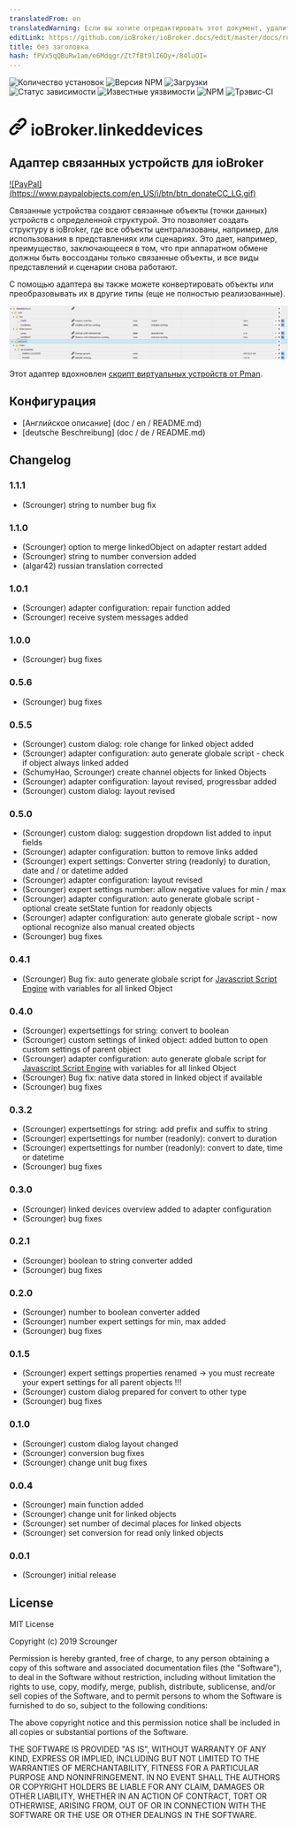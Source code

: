 ```yaml
---
translatedFrom: en
translatedWarning: Если вы хотите отредактировать этот документ, удалите поле «translationFrom», в противном случае этот документ будет снова автоматически переведен
editLink: https://github.com/ioBroker/ioBroker.docs/edit/master/docs/ru/adapterref/iobroker.linkeddevices/README.md
title: без заголовка
hash: fPVx5qQBuRw1am/e6Mdqgr/Zt7fBt9lI6Dy+/84luOI=
---
```

![Количество установок](http://iobroker.live/badges/linkeddevices-installed.svg)
![Версия NPM](http://img.shields.io/npm/v/iobroker.linkeddevices.svg)
![Загрузки](https://img.shields.io/npm/dm/iobroker.linkeddevices.svg)
![Статус зависимости](https://img.shields.io/david/Scrounger/iobroker.linkeddevices.svg)
![Известные уязвимости](https://snyk.io/test/github/Scrounger/ioBroker.linkeddevices/badge.svg)
![NPM](https://nodei.co/npm/iobroker.linkeddevices.png?downloads=true)
![Трэвис-CI](http://img.shields.io/travis/Scrounger/ioBroker.linkeddevices/master.svg)

<h1><img src="admin/linkeddevices.png" width="32"/> ioBroker.linkeddevices </h1>

## Адаптер связанных устройств для ioBroker
[![PayPal] (https://www.paypalobjects.com/en_US/i/btn/btn_donateCC_LG.gif)](https://www.paypal.com/cgi-bin/webscr?cmd=_s-xclick&hosted_button_id=VWAXSTS634G88&source=url)

Связанные устройства создают связанные объекты (точки данных) устройств с определенной структурой. Это позволяет создать структуру в ioBroker, где все объекты централизованы, например, для использования в представлениях или сценариях. Это дает, например, преимущество, заключающееся в том, что при аппаратном обмене должны быть воссозданы только связанные объекты, и все виды представлений и сценарии снова работают.

С помощью адаптера вы также можете конвертировать объекты или преобразовывать их в другие типы (еще не полностью реализованные).

![Strukture](../../../en/adapterref/iobroker.linkeddevices/screenshots/structure.png)

Этот адаптер вдохновлен [скрипт виртуальных устройств от Pman](https://forum.iobroker.net/topic/7751/virtual-devices).

## Конфигурация
* [Английское описание] (doc / en / README.md)
* [deutsche Beschreibung] (doc / de / README.md)

## Changelog

### 1.1.1
* (Scrounger) string to number bug fix

### 1.1.0
* (Scrounger) option to merge linkedObject on adapter restart added
* (Scrounger) string to number conversion added
* (algar42) russian translation corrected

### 1.0.1
* (Scrounger) adapter configuration: repair function added
* (Scrounger) receive system messages added

### 1.0.0
* (Scrounger) bug fixes

### 0.5.6
* (Scrounger) bug fixes

### 0.5.5
* (Scrounger) custom dialog: role change for linked object added
* (Scrounger) adapter configuration: auto generate globale script - check if object always linked added
* (SchumyHao, Scrounger) create channel objects for linked Objects
* (Scrounger) adapter configuration: layout revised, progressbar added
* (Scrounger) custom dialog: layout revised

### 0.5.0
* (Scrounger) custom dialog: suggestion dropdown list added to input fields
* (Scrounger) adapter configuration: button to remove links added
* (Scrounger) expert settings: Converter string (readonly) to duration, date and / or datetime added
* (Scrounger) adapter configuration: layout revised
* (Scrounger) expert settings number: allow negative values for min / max
* (Scrounger) adapter configuration: auto generate globale script - optional create setState funtion for readonly objects
* (Scrounger) adapter configuration: auto generate globale script - now optional recognize also manual created objects
* (Scrounger) bug fixes

### 0.4.1
* (Scrounger) Bug fix: auto generate globale script for [Javascript Script Engine](https://github.com/iobroker/ioBroker.javascript/blob/master/README.md) with variables for all linked Object

### 0.4.0
* (Scrounger) expertsettings for string: convert to boolean
* (Scrounger) custom settings of linked object: added button to open custom settings of parent object
* (Scrounger) adapter configuration: auto generate globale script for [Javascript Script Engine](https://github.com/iobroker/ioBroker.javascript/blob/master/README.md) with variables for all linked Object
* (Scrounger) Bug fix: native data stored in linked object if available
* (Scrounger) bug fixes

### 0.3.2
* (Scrounger) expertsettings for string: add prefix and suffix to string
* (Scrounger) expertsettings for number (readonly): convert to duration
* (Scrounger) expertsettings for number (readonly): convert to date, time or datetime
* (Scrounger) bug fixes

### 0.3.0
* (Scrounger) linked devices overview added to adapter configuration
* (Scrounger) bug fixes

### 0.2.1
* (Scrounger) boolean to string converter added
* (Scrounger) bug fixes

### 0.2.0
* (Scrounger) number to boolean converter added
* (Scrounger) number expert settings for min, max added
* (Scrounger) bug fixes

### 0.1.5
* (Scrounger) expert settings properties renamed -> you must recreate your expert settings for all parent objects !!!
* (Scrounger) custom dialog prepared for convert to other type
* (Scrounger) bug fixes

### 0.1.0
* (Scrounger) custom dialog layout changed
* (Scrounger) conversion bug fixes
* (Scrounger) change unit bug fixes

### 0.0.4
* (Scrounger) main function added
* (Scrounger) change unit for linked objects
* (Scrounger) set number of decimal places for linked objects
* (Scrounger) set conversion for read only linked objects

### 0.0.1
* (Scrounger) initial release

## License
MIT License

Copyright (c) 2019 Scrounger

Permission is hereby granted, free of charge, to any person obtaining a copy
of this software and associated documentation files (the "Software"), to deal
in the Software without restriction, including without limitation the rights
to use, copy, modify, merge, publish, distribute, sublicense, and/or sell
copies of the Software, and to permit persons to whom the Software is
furnished to do so, subject to the following conditions:

The above copyright notice and this permission notice shall be included in all
copies or substantial portions of the Software.

THE SOFTWARE IS PROVIDED "AS IS", WITHOUT WARRANTY OF ANY KIND, EXPRESS OR
IMPLIED, INCLUDING BUT NOT LIMITED TO THE WARRANTIES OF MERCHANTABILITY,
FITNESS FOR A PARTICULAR PURPOSE AND NONINFRINGEMENT. IN NO EVENT SHALL THE
AUTHORS OR COPYRIGHT HOLDERS BE LIABLE FOR ANY CLAIM, DAMAGES OR OTHER
LIABILITY, WHETHER IN AN ACTION OF CONTRACT, TORT OR OTHERWISE, ARISING FROM,
OUT OF OR IN CONNECTION WITH THE SOFTWARE OR THE USE OR OTHER DEALINGS IN THE
SOFTWARE.